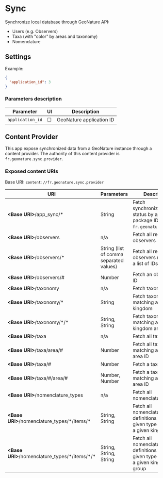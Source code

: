 # Sync

Synchronize local database through GeoNature API:

- Users (e.g. Observers)
- Taxa (with "color" by areas and taxonomy)
- Nomenclature

## Settings

Example:

```json
{
  "application_id": 3
}
```

### Parameters description

| Parameter        | UI      | Description              |
| ---------------- | ------- | ------------------------ |
| `application_id` | &#9744; | GeoNature application ID |

## Content Provider

This app expose synchronized data from a GeoNature instance through a content provider.
The authority of this content provider is `fr.geonature.sync.provider`.

### Exposed content URIs

Base URI: `content://fr.geonature.sync.provider`

| URI                                                | Parameters                              | Description                                                                           |
| -------------------------------------------------- | --------------------------------------- | ------------------------------------------------------------------------------------- |
| **\<Base URI\>**/app_sync/\*                       | String                                  | Fetch synchronization status by application package ID (e.g. `fr.geonature.occtax`)   |
| **\<Base URI\>**/observers                         | n/a                                     | Fetch all registered observers                                                        |
| **\<Base URI\>**/observers/\*                      | String (list of comma separated values) | Fetch all registered observers matching a list of IDs                                 |
| **\<Base URI\>**/observers/#                       | Number                                  | Fetch an observer by ID                                                               |
| **\<Base URI\>**/taxonomy                          | n/a                                     | Fetch taxonomy                                                                        |
| **\<Base URI\>**/taxonomy/\*                       | String                                  | Fetch taxonomy matching a given kingdom                                               |
| **\<Base URI\>**/taxonomy/\*/\*                    | String, String                          | Fetch taxonomy matching a given kingdom and group                                     |
| **\<Base URI\>**/taxa                              | n/a                                     | Fetch all taxa                                                                        |
| **\<Base URI\>**/taxa/area/#                       | Number                                  | Fetch all taxa matching a given area ID                                               |
| **\<Base URI\>**/taxa/#                            | Number                                  | Fetch a taxon by ID                                                                   |
| **\<Base URI\>**/taxa/#/area/#                     | Number, Number                          | Fetch a taxon by ID matching a given area ID                                          |
| **\<Base URI\>**/nomenclature_types                | n/a                                     | Fetch all nomenclature types                                                          |
| **\<Base URI\>**/nomenclature_types/\*/items/\*    | String, String                          | Fetch all nomenclature definitions from given type matching a given kingdom           |
| **\<Base URI\>**/nomenclature_types/\*/items/\*/\* | String, String, String                  | Fetch all nomenclature definitions from given type matching a given kingdom and group |
